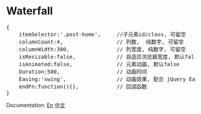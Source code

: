 # Waterfall

<pre>
{
    itemSelector:'.post-home',     //子元素id/class, 可留空
    columnCount:4,                 // 列数,  纯数字, 可留空
    columnWidth:300,               // 列宽度, 纯数字, 可留空
    isResizable:false,             // 自适应浏览器宽度, 默认false
    isAnimated:false,              // 元素动画, 默认false
    Duration:500,                  // 动画时间
    Easing:'swing',                // 动画效果, 配合 jQuery Easing Plugin 使用
    endFn:function(){},            // 回调函数
}
</pre>


Documentation: [En](http://wlog.cn/waterfall/index.html) [中文](http://wlog.cn/waterfall/index-zh.html)
